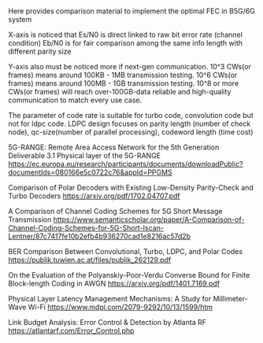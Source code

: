 #
Here provides comparison material to implement the optimal FEC in B5G/6G system

X-axis is noticed that Es/N0 is direct linked to raw bit error rate (channel condition)
Eb/N0 is for fair comparison among the same info length with different parity size

Y-axis also must be noticed more if next-gen communication. 10^3 CWs(or frames) means around 100KB - 1MB transmission testing.
10^6 CWs(or frames) means around 100MB - 1GB transmission testing.
10^8 or more CWs(or frames) will reach over-100GB-data reliable and high-quality communication to match every use case.

The parameter of code rate is suitable for turbo code, convolution code but not for ldpc code.
LDPC design focuses on parity length (number of check node), qc-size(number of parallel processing), codeword length (time cost) 

5G-RANGE: Remote Area Access Network for the 5th Generation
Deliverable 3.1 Physical layer of the 5G-RANGE
https://ec.europa.eu/research/participants/documents/downloadPublic?documentIds=080166e5c0722c76&appId=PPGMS

Comparison of Polar Decoders with Existing Low-Density Parity-Check and Turbo Decoders
https://arxiv.org/pdf/1702.04707.pdf

A Comparison of Channel Coding Schemes for 5G Short Message Transmission
https://www.semanticscholar.org/paper/A-Comparison-of-Channel-Coding-Schemes-for-5G-Short-Iscan-Lentner/87c7417fe10b2efb4b936270cad1e8216ac57d2b

BER Comparison Between Convolutional, Turbo, LDPC, and Polar Codes
https://publik.tuwien.ac.at/files/publik_262129.pdf

On the Evaluation of the Polyanskiy-Poor-Verdu Converse Bound for Finite Block-length Coding in AWGN
https://arxiv.org/pdf/1401.7169.pdf

Physical Layer Latency Management Mechanisms: A Study for Millimeter-Wave Wi-Fi
https://www.mdpi.com/2079-9292/10/13/1599/htm

Link Budget Analysis: Error Control & Detection by Atlanta RF
https://atlantarf.com/Error_Control.php

#
